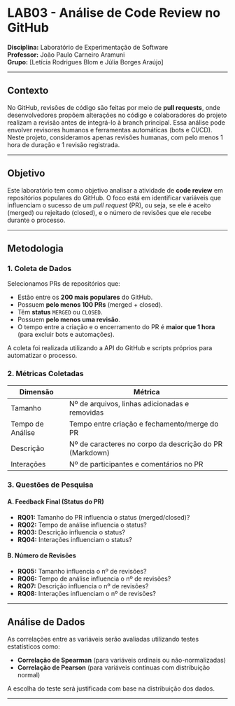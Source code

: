 # LAB03 - Análise de Code Review no GitHub

**Disciplina:** Laboratório de Experimentação de Software  
**Professor:** João Paulo Carneiro Aramuni  
**Grupo:** [Letícia Rodrigues Blom e Júlia Borges Araújo]    

---

## Contexto

No GitHub, revisões de código são feitas por meio de **pull requests**, onde desenvolvedores propõem alterações no código e colaboradores do projeto realizam a revisão antes de integrá-lo à branch principal. Essa análise pode envolver revisores humanos e ferramentas automáticas (bots e CI/CD). Neste projeto, consideramos apenas revisões humanas, com pelo menos 1 hora de duração e 1 revisão registrada.

---

## Objetivo

Este laboratório tem como objetivo analisar a atividade de **code review** em repositórios populares do GitHub. O foco está em identificar variáveis que influenciam o sucesso de um *pull request* (PR), ou seja, se ele é aceito (merged) ou rejeitado (closed), e o número de revisões que ele recebe durante o processo.

---

## Metodologia

### 1. Coleta de Dados

Selecionamos PRs de repositórios que:

- Estão entre os **200 mais populares** do GitHub.
- Possuem **pelo menos 100 PRs** (merged + closed).
- Têm **status** `MERGED` ou `CLOSED`.
- Possuem **pelo menos uma revisão**.
- O tempo entre a criação e o encerramento do PR é **maior que 1 hora** (para excluir bots e automações).

A coleta foi realizada utilizando a API do GitHub e scripts próprios para automatizar o processo.

### 2. Métricas Coletadas

| Dimensão       | Métrica                                                 |
|----------------|----------------------------------------------------------|
| Tamanho        | Nº de arquivos, linhas adicionadas e removidas          |
| Tempo de Análise | Tempo entre criação e fechamento/merge do PR           |
| Descrição      | Nº de caracteres no corpo da descrição do PR (Markdown) |
| Interações     | Nº de participantes e comentários no PR                 |

### 3. Questões de Pesquisa

#### A. Feedback Final (Status do PR)
- **RQ01:** Tamanho do PR influencia o status (merged/closed)?
- **RQ02:** Tempo de análise influencia o status?
- **RQ03:** Descrição influencia o status?
- **RQ04:** Interações influenciam o status?

#### B. Número de Revisões
- **RQ05:** Tamanho influencia o nº de revisões?
- **RQ06:** Tempo de análise influencia o nº de revisões?
- **RQ07:** Descrição influencia o nº de revisões?
- **RQ08:** Interações influenciam o nº de revisões?

---

## Análise de Dados

As correlações entre as variáveis serão avaliadas utilizando testes estatísticos como:

- **Correlação de Spearman** (para variáveis ordinais ou não-normalizadas)
- **Correlação de Pearson** (para variáveis contínuas com distribuição normal)

A escolha do teste será justificada com base na distribuição dos dados.

---
